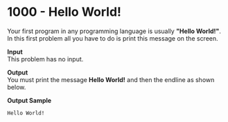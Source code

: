 # 1000 - Hello World!

Your first program in any programming language is usually **"Hello World!"**. In this first problem all you have to do is print this message on the screen.

**Input**<br>
This problem has no input.

**Output**<br>
You must print the message **Hello World!** and then the endline as shown below.

**Output Sample**
```
Hello World!
```